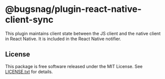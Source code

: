 # @bugsnag/plugin-react-native-client-sync

This plugin maintains client state between the JS client and the native client in React Native. It is included in the React Native notifier.

## License

This package is free software released under the MIT License. See [LICENSE.txt](./LICENSE.txt) for details.